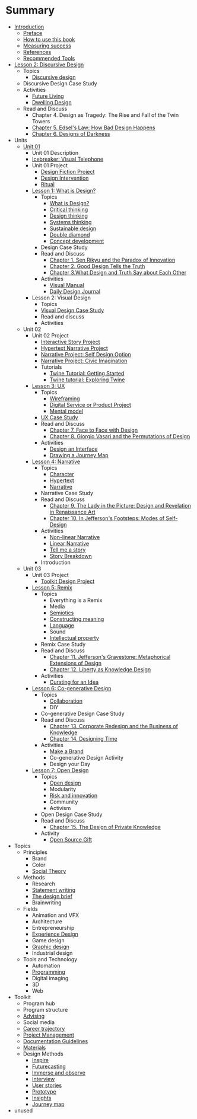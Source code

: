 # Summary

* [Introduction](README.md)
   * [Preface](introduction/preface.md)
   * [How to use this book](introduction/how_to_use_this_book.md)
   * [Measuring success](introduction/measuring_success.md)
   * [References](introduction/references.md)
   * [Recommended Tools](introduction/recommended_tools.md)
* [Lesson 2: Discursive Design](lessons/discursive_design.md)
   * Topics
       * [Discursive design](topics/discursive_design.md)
   * Discursive Design Case Study
   * Activities
       * [Future Living](practice/future_living.md)
       * [Dwelling Design](practice/dwelling_design.md)
   * Read and Discuss
       * Chapter 4. Design as Tragedy: The Rise and Fall of the Twin Towers
       * [Chapter 5. Edsel's Law: How Bad Design Happens](practice/edsels_law_how_bad_design_happens.md)
       * [Chapter 6. Designs of Darkness](practice/bad_design.md)
* Units
   * [Unit 01](toolkit/lessons.md)
       * Unit 01 Description
       * [Icebreaker: Visual Telephone](icebreakers/icebreaker_visual_telephone.md)
       * Unit 01 Project
           * [Design Fiction Project](projects/design_fiction_project.md)
           * [Design Intervention](practice/design_intervention.md)
           * [Ritual](projects/ritual.md)
       * [Lesson 1: What is Design?](lessons/introduction.md)
           * Topics
               * [What is Design?](topics/what_is_design.md)
               * [Critical thinking](topics/critical_thinking.md)
               * [Design thinking](topics/design_thinking.md)
               * [Systems thinking](topics/systems_thinking.md)
               * [Sustainable design](topics/sustainable_design.md)
               * [Double diamond](topics/double_diamond.md)
               * [Concept development](topics/concept_development.md)
           * Design Case Study
           * Read and Discuss
               * [Chapter 1. Sen Rikyu and the Paradox of Innovation](practice/chapter_1_sen_rikyu_and_the_paradox_of_innovation.md)
               * [Chapter 2. Good Design Tells the Truth](practice/good_design_tells_the_truth.md)
               * [Chapter 3.What Design and Truth Say about Each Other](practice/what_design_and_truth_say_about_each_other.md)
           * Activities
               * [Visual Manual](practice/visual_manual.md)
               * [Daily Design Journal](practice/daily_design_journal.md)
       * Lesson 2: Visual Design
           * Topics
           * [Visual Design Case Study](topics/visual_design_case_study.md)
           * Read and discuss
           * Activities
   * Unit 02
       * Unit 02 Project
           * [Interactive Story Project](projects/interactive_story_project.md)
           * [Hypertext Narrative Project](projects/hypertext_narrative_project.md)
           * [Narrative Project: Self Design Option](projects/narrative_project_self_design_option.md)
           * [Narrative Project: Civic Imagination](projects/narrative_project_social_design_option.md)
           * Tutorials
               * [Twine Tutorial: Getting Started](topics/twine-tutorial-getting-started.md)
               * [Twine tutorial: Exploring Twine](topics/twine_tutorial_exploring_twine.md)
       * [Lesson 3: UX](lessons/ux.md)
           * Topics
               * [Wireframing](topics/wireframing.md)
               * [Digital Service or Product Project](projects/digital_service_or_product.md)
               * [Mental model](topics/mental_model.md)
           * [UX Case Study](topics/ux_case_study.md)
           * Read and Discuss
               * [Chapter 7. Face to Face with Design](practice/face_to_face_with_design.md)
               * [Chapter 8. Giorgio Vasari and the Permutations of Design](practice/giorgio_vasari_and_the_permutations_of_design.md)
           * Activities
               * [Design an Interface](practice/design_an_interface.md)
               * [Drawing a Journey Map](practice/drawing_a_journey_map.md)
       * [Lesson 4: Narrative](lessons/narrative.md)
           * Topics
               * [Character](topics/character.md)
               * [Hypertext](topics/hypertext.md)
               * [Narrative](topics/narrative.md)
           * Narrative Case Study
           * Read and Discuss
               * [Chapter 9. The Lady in the Picture: Design and Revelation in Renaissance Art](practice/the_lady_in_the_picture_design_and_revelation_in_r.md)
               * [Chapter 10. In Jefferson's Footsteps: Modes of Self-Design](practice/in_jeffersons_footsteps_modes_of_self-design.md)
           * Activities
               * [Non-linear Narrative](practice/non-linear_narrative.md)
               * [Linear Narrative](practice/linear_narrative.md)
               * [Tell me a story](practice/tell_me_a_story.md)
               * [Story Breakdown](practice/story_breakdown.md)
           * Introduction
   * Unit 03
       * Unit 03 Project
           * [Toolkit Design Project](projects/toolkit_design_project.md)
       * [Lesson 5: Remix](lessons/remix.md)
           * Topics
               * Everything is a Remix
               * Media
               * [Semiotics](topics/semiotics.md)
               * [Constructing meaning](topics/constructing_meaning.md)
               * [Language](topics/language.md)
               * Sound
               * [Intellectual property](topics/intellectual_property.md)
           * Remix Case Study
           * Read and Discuss
               * [Chapter 11. Jefferson's Gravestone: Metaphorical Extensions of Design](practice/jeffersons_gravestone_metaphorical_extensions_of_d.md)
               * [Chapter 12. Liberty as Knowledge Design](practice/liberty_as_knowledge_design.md)
           * Activities
               * [Curating for an Idea](practice/curating_for_an_idea.md)
       * [Lesson 6: Co-generative Design](lessons/co-generative_design.md)
           * Topics
               * [Collaboration](topics/collaboration.md)
               * DIY
           * Co-generative Design Case Study
           * Read and Discuss
               * [Chapter 13. Corporate Redesign and the Business of Knowledge](practice/corporate_redesign_and_the_business_of_knowledge.md)
               * [Chapter 14. Designing Time](practice/designing_time.md)
           * Activities
               * [Make a Brand](practice/make_a_brand.md)
               * Co-generative Design Activity
               * Design your Day
       * [Lesson 7: Open Design](lessons/open_design.md)
           * Topics
               * [Open design](topics/open_design.md)
               * Modularity
               * [Risk and innovation](topics/risk_and_innovation.md)
               * Community
               * Activism
           * Open Design Case Study
           * Read and Discuss
               * [Chapter 15. The Design of Private Knowledge](practice/the_design_of_private_knowledge.md)
           * Activity
               * [Open Source Gift](practice/open_source_gift.md)
* Topics
   * Principles
       * Brand
       * Color
       * [Social Theory](topics/social_theory.md)
   * Methods
       * Research
       * [Statement writing](topics/statement_writing.md)
       * [The design brief](topics/the_design_brief.md)
       * Brainwriting
   * Fields
       * Animation and VFX
       * Architecture
       * Entrepreneurship
       * [Experience Design](topics/experience_design.md)
       * Game design
       * [Graphic design](topics/graphic_design.md)
       * Industrial design
   * Tools and Technology
       * Automation
       * [Programming](topics/programming.md)
       * Digital imaging
       * 3D
       * Web
* Toolkit
   * Program hub
   * Program structure
   * [Advising](toolkit/advising.md)
   * Social media
   * [Career trajectory](toolkit/career_trajectory.md)
   * [Project Management](toolkit/project_management.md)
   * [Documentation Guidelines](toolkit/documentation_guidelines.md)
   * [Materials](toolkit/materials.md)
   * Design Methods
       * [Inspire](toolkit/inspire.md)
       * [Futurecasting](toolkit/futurecasting.md)
       * [Immerse and observe](toolkit/immerse_and_observe.md)
       * [Interview](toolkit/interview.md)
       * [User stories](toolkit/user_stories.md)
       * [Prototype](toolkit/prototype.md)
       * [Insights](toolkit/insights.md)
       * [Journey map](toolkit/journey_map.md)
* unused

